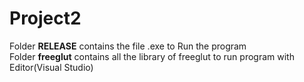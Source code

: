 # Project2

Folder **RELEASE** contains the file .exe to Run the program
<br>
Folder **freeglut** contains all the library of freeglut to run program with Editor(Visual Studio)
